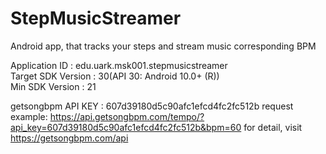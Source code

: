 # StepMusicStreamer
Android app, that tracks your steps and stream music corresponding BPM

Application ID : edu.uark.msk001.stepmusicstreamer<br />
Target SDK Version : 30(API 30: Android 10.0+ (R))<br />
Min SDK Version : 21

getsongbpm API KEY : 607d39180d5c90afc1efcd4fc2fc512b
request example: https://api.getsongbpm.com/tempo/?api_key=607d39180d5c90afc1efcd4fc2fc512b&bpm=60
for detail, visit https://getsongbpm.com/api
